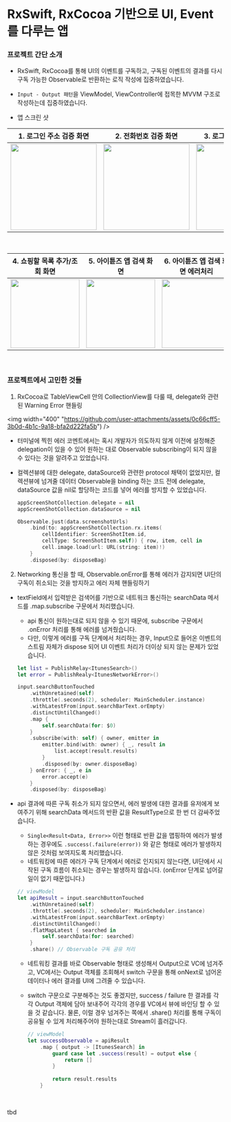 #  RxSwift, RxCocoa 기반으로 UI, Event를 다루는 앱

### 프로젝트 간단 소개

- RxSwift, RxCocoa를 통해 UI의 이벤트를 구독하고, 구독된 이벤트의 결과를 다시 구독 가능한 Observable로 반환하는 로직 작성에 집중하였습니다.
- `Input - Output 패턴`을 ViewModel, ViewController에 접목한 MVVM 구조로 작성하는데 집중하였습니다.


- 앱 스크린 샷

|1. 로그인 주소 검증 화면|2. 전화번호 검증 화면|3. 로그인 정보 검증 화면|
|-|-|-|
|<img width="200" src="https://github.com/user-attachments/assets/ffcf941b-3165-493e-8ccc-b63a9aa3bab2" />|<img width="200" src="https://github.com/user-attachments/assets/9262a676-a8c9-4a77-a273-0dda9b6bd37e" />|<img width="200" src="https://github.com/user-attachments/assets/e5fb2dbd-791e-4982-8ee7-a550125048c8" />|

<br />

|4. 쇼핑할 목록 추가/조회 화면|5. 아이튠즈 앱 검색 화면|6. 아이튠즈 앱 검색 화면 에러처리|7. 검색된 앱 상세 화면|
|-|-|-|-|
|<img width="160" src="https://github.com/user-attachments/assets/f6ad78be-aafd-4e9a-ad08-373a3b21b74b" />|<img width="160" src="https://github.com/user-attachments/assets/1aa4a593-42ad-415d-922e-0b5ba01e76c4" />|<img width="160" src="https://github.com/user-attachments/assets/bfd163e2-84fb-47c0-b0a8-53c6e7069f13" />|<img width="160" src="https://github.com/user-attachments/assets/7161d427-3639-4a32-96fa-6c59a1beb2bb" />|

<br />

### 프로젝트에서 고민한 것들

1. RxCocoa로 TableViewCell 안의 CollectionView를 다룰 때, delegate와 관련된 Warning Error 핸들링

<img width="400" "https://github.com/user-attachments/assets/0c66cff5-3b0d-4b1c-9a18-bfa2d222fa5b") />

- 터미널에 찍힌 에러 코멘트에서는 혹시 개발자가 의도하지 않게 이전에 설정해준 delegation이 있을 수 있어 원하는 대로 Observable subscribing이 되지 않을 수 있다는 것을 알려주고 있었습니다.
- 컬렉션뷰에 대한 delegate, dataSource와 관련한 protocol 채택이 없었지만, 컬렉션뷰에 넘겨줄 데이터 Observable을 binding 하는 코드 전에 delegate, dataSource 값을 nil로 할당하는 코드를 넣어 에러를 방지할 수 있었습니다.

    ```swift
    appScreenShotCollection.delegate = nil
    appScreenShotCollection.dataSource = nil

    Observable.just(data.screenshotUrls)
        .bind(to: appScreenShotCollection.rx.items(
            cellIdentifier: ScreenShotItem.id,
            cellType: ScreenShotItem.self)) { row, item, cell in
            cell.image.load(url: URL(string: item)!)
        }
        .disposed(by: disposeBag)
    ```

2. Networking 통신을 할 때, Observable.onError를 통해 에러가 감지되면 UI단의 구독이 취소되는 것을 방지하고 에러 자체 핸들링하기

- textField에서 입력받은 검색어를 기반으로 네트워크 통신하는 searchData 메서드를 .map.subscribe 구문에서 처리했습니다.
    - api 통신이 원하는대로 되지 않을 수 있기 때문에, subscribe 구문에서 .onError 처리를 통해 에러를 넘겨줬습니다.
    - 다만, 이렇게 에러를 구독 단계에서 처리하는 경우, Input으로 들어온 이벤트의 스트림 자체가 dispose 되어 UI 이벤트 처리가 더이상 되지 않는 문제가 있었습니다.
    
    ```swift
    let list = PublishRelay<ItunesSearch>()
    let error = PublishRealy<ItunesNetworkError>()

    input.searchButtonTouched
        .withUnretained(self)
        .throttle(.seconds(2), scheduler: MainScheduler.instance)
        .withLatestFrom(input.searchBarText.orEmpty)
        .distinctUntilChanged()
        .map {
            self.searchData(for: $0)
        }
        .subscribe(with: self) { owner, emitter in
            emitter.bind(with: owner) { _, result in
                list.accept(result.results)
            }
            .disposed(by: owner.disposeBag)
        } onError: { _, e in
            error.accept(e)
        }
        .disposed(by: disposeBag)
    ```

- api 결과에 따른 구독 취소가 되지 않으면서, 에러 발생에 대한 결과를 유저에게 보여주기 위해 searchData 메서드의 반환 값을 ResultType으로 한 번 더 감싸주었습니다.
    - `Single<Result<Data, Error>>` 이런 형태로 반환 값을 맵핑하여 에러가 발생하는 경우에도 `.success(.failure(error))` 와 같은 형태로 에러가 발생하지 않은 것처럼 보여지도록 처리했습니다.
    - 네트워킹에 따른 에러가 구독 단계에서 에러로 인지되지 않는다면, UI단에서 시작된 구독 흐름이 취소되는 경우는 발생하지 않습니다. (onError 단계로 넘어갈 일이 없기 때문입니다.)
    
    ```swift
    // viewModel
    let apiResult = input.searchButtonTouched
        .withUnretained(self)
        .throttle(.seconds(2), scheduler: MainScheduler.instance)
        .withLatestFrom(input.searchBarText.orEmpty)
        .distinctUntilChanged()
        .flatMapLatest { searched in
            self.searchData(for: searched)
        }
        .share() // Observable 구독 공유 처리
    ```
    
    - 네트워킹 결과를 바로 Observable 형태로 생성해서 Output으로 VC에 넘겨주고, VC에서는 Output 객체를 조회해서 switch 구문을 통해 onNext로 넘어온 데이터나 에러 결과를 UI에 그려줄 수 있습니다.
    - switch 구문으로 구분해주는 것도 좋겠지만, success / failure 한 결과를 각각 Output 객체에 담아 보내주어 각각의 경우를 VC에서 뷰에 바인딩 할 수 있을 것 같습니다. 물론, 이럴 경우 넘겨주는 쪽에서 .share() 처리를 통해 구독이 공유될 수 있게 처리해주어야 원하는대로 Stream이 흘러갑니다.
        
        ```swift
        // viewModel
        let successObservable = apiResult
            .map { output -> [ItunesSearch] in
                guard case let .success(result) = output else {
                    return []
                }
                
                return result.results
            }
        ```

<br />

tbd
